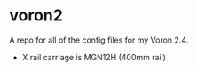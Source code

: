 # voron2
A repo for all of the config files for my Voron 2.4.

- X rail carriage is MGN12H (400mm rail)

